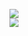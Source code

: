 [![](https://img.shields.io/badge/Made%20With-Github%20Spray-lightgrey.svg?style=for-the-badge&logo=github)](https://github.com/Annihil/github-spray#29377)  
[![](https://i.imgur.com/2DrTn0Z.gif)](https://github.com/Annihil/github-spray)